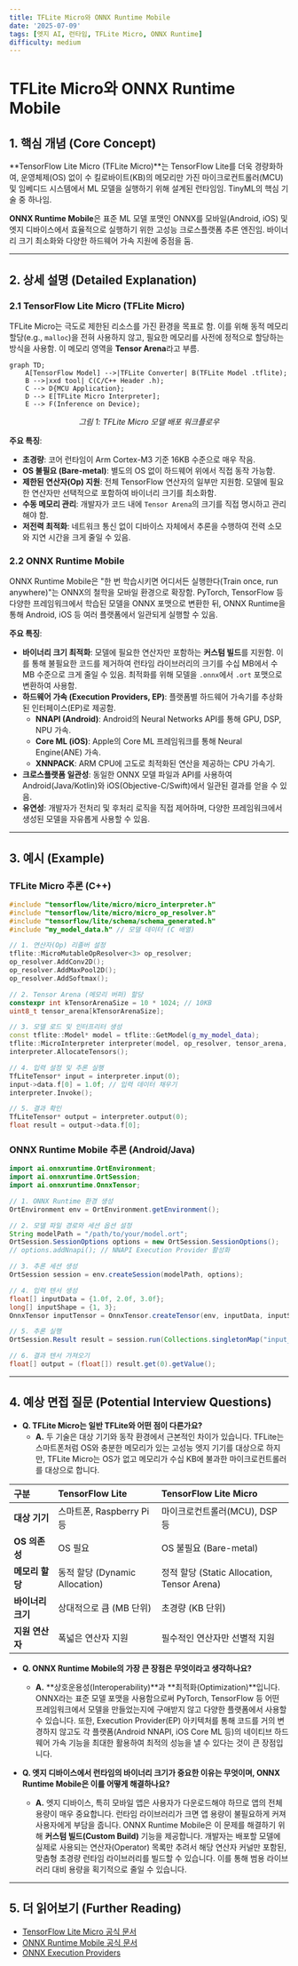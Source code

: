 ```yaml
---
title: TFLite Micro와 ONNX Runtime Mobile
date: '2025-07-09'
tags: [엣지 AI, 런타임, TFLite Micro, ONNX Runtime]
difficulty: medium
---
```


# TFLite Micro와 ONNX Runtime Mobile

## 1. 핵심 개념 (Core Concept)

\*\*TensorFlow Lite Micro (TFLite Micro)\*\*는 TensorFlow Lite를 더욱 경량화하여, 운영체제(OS) 없이 수 킬로바이트(KB)의 메모리만 가진 마이크로컨트롤러(MCU) 및 임베디드 시스템에서 ML 모델을 실행하기 위해 설계된 런타임임. TinyML의 핵심 기술 중 하나임.

**ONNX Runtime Mobile**은 표준 ML 모델 포맷인 ONNX를 모바일(Android, iOS) 및 엣지 디바이스에서 효율적으로 실행하기 위한 고성능 크로스플랫폼 추론 엔진임. 바이너리 크기 최소화와 다양한 하드웨어 가속 지원에 중점을 둠.

______________________________________________________________________

## 2. 상세 설명 (Detailed Explanation)

### 2.1 TensorFlow Lite Micro (TFLite Micro)

TFLite Micro는 극도로 제한된 리소스를 가진 환경을 목표로 함. 이를 위해 동적 메모리 할당(e.g., `malloc`)을 전혀 사용하지 않고, 필요한 메모리를 사전에 정적으로 할당하는 방식을 사용함. 이 메모리 영역을 **Tensor Arena**라고 부름.

```mermaid
graph TD;
    A[TensorFlow Model] -->|TFLite Converter| B(TFLite Model .tflite);
    B -->|xxd tool| C(C/C++ Header .h);
    C --> D{MCU Application};
    D --> E[TFLite Micro Interpreter];
    E --> F(Inference on Device);
```

*<center>그림 1: TFLite Micro 모델 배포 워크플로우</center>*

**주요 특징**:

- **초경량**: 코어 런타임이 Arm Cortex-M3 기준 16KB 수준으로 매우 작음.
- **OS 불필요 (Bare-metal)**: 별도의 OS 없이 하드웨어 위에서 직접 동작 가능함.
- **제한된 연산자(Op) 지원**: 전체 TensorFlow 연산자의 일부만 지원함. 모델에 필요한 연산자만 선택적으로 포함하여 바이너리 크기를 최소화함.
- **수동 메모리 관리**: 개발자가 코드 내에 `Tensor Arena`의 크기를 직접 명시하고 관리해야 함.
- **저전력 최적화**: 네트워크 통신 없이 디바이스 자체에서 추론을 수행하여 전력 소모와 지연 시간을 크게 줄일 수 있음.

### 2.2 ONNX Runtime Mobile

ONNX Runtime Mobile은 "한 번 학습시키면 어디서든 실행한다(Train once, run anywhere)"는 ONNX의 철학을 모바일 환경으로 확장함. PyTorch, TensorFlow 등 다양한 프레임워크에서 학습된 모델을 ONNX 포맷으로 변환한 뒤, ONNX Runtime을 통해 Android, iOS 등 여러 플랫폼에서 일관되게 실행할 수 있음.

**주요 특징**:

- **바이너리 크기 최적화**: 모델에 필요한 연산자만 포함하는 **커스텀 빌드**를 지원함. 이를 통해 불필요한 코드를 제거하여 런타임 라이브러리의 크기를 수십 MB에서 수 MB 수준으로 크게 줄일 수 있음. 최적화를 위해 모델을 `.onnx`에서 `.ort` 포맷으로 변환하여 사용함.
- **하드웨어 가속 (Execution Providers, EP)**: 플랫폼별 하드웨어 가속기를 추상화된 인터페이스(EP)로 제공함.
  - **NNAPI (Android)**: Android의 Neural Networks API를 통해 GPU, DSP, NPU 가속.
  - **Core ML (iOS)**: Apple의 Core ML 프레임워크를 통해 Neural Engine(ANE) 가속.
  - **XNNPACK**: ARM CPU에 고도로 최적화된 연산을 제공하는 CPU 가속기.
- **크로스플랫폼 일관성**: 동일한 ONNX 모델 파일과 API를 사용하여 Android(Java/Kotlin)와 iOS(Objective-C/Swift)에서 일관된 결과를 얻을 수 있음.
- **유연성**: 개발자가 전처리 및 후처리 로직을 직접 제어하며, 다양한 프레임워크에서 생성된 모델을 자유롭게 사용할 수 있음.

______________________________________________________________________

## 3. 예시 (Example)

### TFLite Micro 추론 (C++)

```cpp
#include "tensorflow/lite/micro/micro_interpreter.h"
#include "tensorflow/lite/micro/micro_op_resolver.h"
#include "tensorflow/lite/schema/schema_generated.h"
#include "my_model_data.h" // 모델 데이터 (C 배열)

// 1. 연산자(Op) 리졸버 설정
tflite::MicroMutableOpResolver<3> op_resolver;
op_resolver.AddConv2D();
op_resolver.AddMaxPool2D();
op_resolver.AddSoftmax();

// 2. Tensor Arena (메모리 버퍼) 할당
constexpr int kTensorArenaSize = 10 * 1024; // 10KB
uint8_t tensor_arena[kTensorArenaSize];

// 3. 모델 로드 및 인터프리터 생성
const tflite::Model* model = tflite::GetModel(g_my_model_data);
tflite::MicroInterpreter interpreter(model, op_resolver, tensor_arena, kTensorArenaSize);
interpreter.AllocateTensors();

// 4. 입력 설정 및 추론 실행
TfLiteTensor* input = interpreter.input(0);
input->data.f[0] = 1.0f; // 입력 데이터 채우기
interpreter.Invoke();

// 5. 결과 확인
TfLiteTensor* output = interpreter.output(0);
float result = output->data.f[0];
```

### ONNX Runtime Mobile 추론 (Android/Java)

```java
import ai.onnxruntime.OrtEnvironment;
import ai.onnxruntime.OrtSession;
import ai.onnxruntime.OnnxTensor;

// 1. ONNX Runtime 환경 생성
OrtEnvironment env = OrtEnvironment.getEnvironment();

// 2. 모델 파일 경로와 세션 옵션 설정
String modelPath = "/path/to/your/model.ort";
OrtSession.SessionOptions options = new OrtSession.SessionOptions();
// options.addNnapi(); // NNAPI Execution Provider 활성화

// 3. 추론 세션 생성
OrtSession session = env.createSession(modelPath, options);

// 4. 입력 텐서 생성
float[] inputData = {1.0f, 2.0f, 3.0f};
long[] inputShape = {1, 3};
OnnxTensor inputTensor = OnnxTensor.createTensor(env, inputData, inputShape);

// 5. 추론 실행
OrtSession.Result result = session.run(Collections.singletonMap("input_name", inputTensor));

// 6. 결과 텐서 가져오기
float[] output = (float[]) result.get(0).getValue();
```

______________________________________________________________________

## 4. 예상 면접 질문 (Potential Interview Questions)

- **Q. TFLite Micro는 일반 TFLite와 어떤 점이 다른가요?**
  - **A.** 두 기술은 대상 기기와 동작 환경에서 근본적인 차이가 있습니다. TFLite는 스마트폰처럼 OS와 충분한 메모리가 있는 고성능 엣지 기기를 대상으로 하지만, TFLite Micro는 OS가 없고 메모리가 수십 KB에 불과한 마이크로컨트롤러를 대상으로 합니다.

| 구분              | TensorFlow Lite                | TensorFlow Lite Micro                       |
| :---------------- | :----------------------------- | :------------------------------------------ |
| **대상 기기**     | 스마트폰, Raspberry Pi 등      | 마이크로컨트롤러(MCU), DSP 등               |
| **OS 의존성**     | OS 필요                        | OS 불필요 (Bare-metal)                      |
| **메모리 할당**   | 동적 할당 (Dynamic Allocation) | 정적 할당 (Static Allocation, Tensor Arena) |
| **바이너리 크기** | 상대적으로 큼 (MB 단위)        | 초경량 (KB 단위)                            |
| **지원 연산자**   | 폭넓은 연산자 지원             | 필수적인 연산자만 선별적 지원               |

- **Q. ONNX Runtime Mobile의 가장 큰 장점은 무엇이라고 생각하나요?**

  - **A.** \*\*상호운용성(Interoperability)\*\*과 \*\*최적화(Optimization)\*\*입니다. ONNX라는 표준 모델 포맷을 사용함으로써 PyTorch, TensorFlow 등 어떤 프레임워크에서 모델을 만들었는지에 구애받지 않고 다양한 플랫폼에서 사용할 수 있습니다. 또한, Execution Provider(EP) 아키텍처를 통해 코드를 거의 변경하지 않고도 각 플랫폼(Android NNAPI, iOS Core ML 등)의 네이티브 하드웨어 가속 기능을 최대한 활용하여 최적의 성능을 낼 수 있다는 것이 큰 장점입니다.

- **Q. 엣지 디바이스에서 런타임의 바이너리 크기가 중요한 이유는 무엇이며, ONNX Runtime Mobile은 이를 어떻게 해결하나요?**

  - **A.** 엣지 디바이스, 특히 모바일 앱은 사용자가 다운로드해야 하므로 앱의 전체 용량이 매우 중요합니다. 런타임 라이브러리가 크면 앱 용량이 불필요하게 커져 사용자에게 부담을 줍니다. ONNX Runtime Mobile은 이 문제를 해결하기 위해 **커스텀 빌드(Custom Build)** 기능을 제공합니다. 개발자는 배포할 모델에 실제로 사용되는 연산자(Operator) 목록만 추려서 해당 연산자 커널만 포함된, 맞춤형 초경량 런타임 라이브러리를 빌드할 수 있습니다. 이를 통해 범용 라이브러리 대비 용량을 획기적으로 줄일 수 있습니다.

______________________________________________________________________

## 5. 더 읽어보기 (Further Reading)

- [TensorFlow Lite Micro 공식 문서](https://www.tensorflow.org/lite/microcontrollers)
- [ONNX Runtime Mobile 공식 문서](https://onnxruntime.ai/docs/build/custom.html#mobile)
- [ONNX Execution Providers](https://onnxruntime.ai/docs/execution-providers/)
